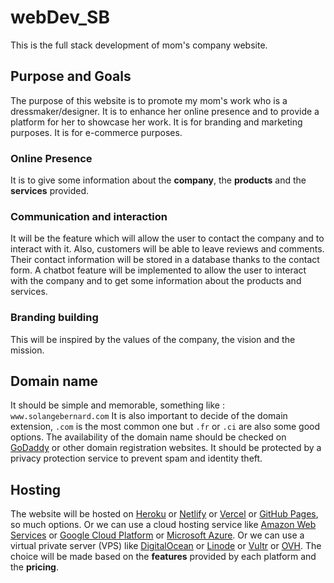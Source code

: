 # webDev_SB

This is the full stack development of mom's company website.

## Purpose and Goals

The purpose of this website is to promote my mom's work who is a dressmaker/designer.
It is to enhance her online presence and to provide a platform for her to showcase her work.
It is for branding and marketing purposes.
It is for e-commerce purposes.

### Online Presence

It is to give some information about the **company**, the **products** and the **services** provided.

### Communication and interaction

It will be the feature which will allow the user to contact the company and to interact with it.
Also, customers will be able to leave reviews and comments. Their contact information will be stored in a database thanks to the contact form.
A chatbot feature will be implemented to allow the user to interact with the company and to get some information about the products and services.

### Branding building

This will be inspired by the values of the company, the vision and the mission.

## Domain name

It should be simple and memorable, something like : `www.solangebernard.com`
It is also important to decide of the domain extension, `.com` is the most common one but `.fr` or `.ci` are also some good options.
The availability of the domain name should be checked on [GoDaddy](https://www.godaddy.com/) or other domain registration websites.
It should be protected by a privacy protection service to prevent spam and identity theft.

## Hosting

The website will be hosted on [Heroku](https://www.heroku.com/) or [Netlify](https://www.netlify.com/) or [Vercel](https://vercel.com/) or [GitHub Pages](https://pages.github.com/), so much options.
Or we can use a cloud hosting service like [Amazon Web Services](https://aws.amazon.com/) or [Google Cloud Platform](https://cloud.google.com/) or [Microsoft Azure](https://azure.microsoft.com/).
Or we can use a virtual private server (VPS) like [DigitalOcean](https://www.digitalocean.com/) or [Linode](https://www.linode.com/) or [Vultr](https://www.vultr.com/) or [OVH](https://www.ovh.com/).
The choice will be made based on the **features** provided by each platform and the **pricing**.

<!--- TO DO : --->